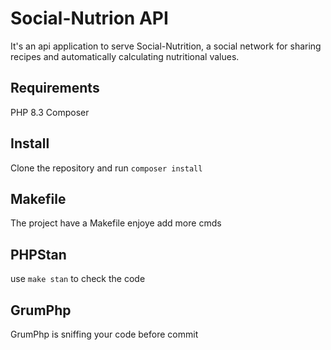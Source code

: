 # Social-Nutrion API

It's an api application to serve Social-Nutrition, a social network for sharing recipes and automatically calculating nutritional values.

## Requirements
PHP 8.3
Composer

## Install
Clone the repository and run `composer install`

## Makefile
The project have a Makefile enjoye add more cmds

## PHPStan
use `make stan` to check the code

## GrumPhp
GrumPhp is sniffing your code before commit
